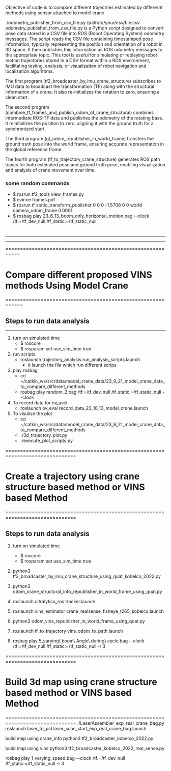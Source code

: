 Objective of code is to compare different trajectries estimated by differernt methods using sensor attached to model crane


./odometry_publisher_from_csv_file.py  /path/to/your/csv/file.csv
odometry_publisher_from_csv_file.py is a Python script designed to convert pose data stored in a CSV file into ROS (Robot Operating System) odometry messages. The script reads the CSV file containing timestamped pose information, typically representing the position and orientation of a robot in 3D space. It then publishes this information as ROS odometry messages to the appropriate topic. This tool is useful for simulating or replaying robot motion trajectories stored in a CSV format within a ROS environment, facilitating testing, analysis, or visualization of robot navigation and localization algorithms.


 The first program (tf2_broadcaster_by_imu_crane_structure) subscribes to IMU data to broadcast the transformation (TF) along with the structural information of a crane.
  It also re-initializes the rotation to zero, ensuring a clean start.

The second program (combine_tf_frames_and_publish_odom_of_crane_structural) combines intermediate ROS-TF data and publishes
 the odometry of the rotating base. It reinitializes the position to zero, aligning it with the ground truth for a synchronized start.

 The third program (gt_odom_republisher_in_world_frame) transfers the ground truth pose into the world frame,
 ensuring accurate representation in the global reference frame.


 The fourth program (tf_to_trajectory_crane_structure) generates ROS path topics for both estimated pose and ground truth pose,
 enabling visualization and analysis of crane movement over time.


### some random commands 
- $ rosrun tf2_tools view_frames.py 
- $ evince frames.pdf 
- $ rosrun tf static_transform_publisher 0 0 0 -1.5708 0 0 world camera_odom_frame 0.0001
- $ rosbag play 23_6_13_boom_only_horizontal_motion.bag --clock  /tf:=/tf_dev_null  /tf_static:=/tf_static_null

#
__________
______
===========================================================
# Compare different proposed VINS methods Using Model Crane
============================================================
##  Steps to run data analysis
--------------------------------------
1. turn on simulated time
    - $ roscore
    - $ rosparam set use_sim_time true
2. run scripts
    - roslaunch trajectory_analysis run_analysis_scripts.launch 
        - it launch the file  which run different scrips
4. play rosbag
    - cd ~/catkin_ws/src/data/model_crane_data/23_9_21_model_crane_data_to_compare_different_methods
    -  rosbag play random_2.bag /tf:=/tf_dev_null  /tf_static:=/tf_static_null --clock
5. To record data for ov_avel
    - roslaunch ov_eval record_data_23_10_13_model_crane.launch 
6. To visulise the plot
    - cd ~/catkin_ws/src/data/model_crane_data/23_9_21_model_crane_data_to_compare_different_methods
    - ./3d_trajectory_plot.py 
    - ./execute_plot_scripts.py 


==============================================================================
# Create a trajectory using crane structure based method or VINS based Method
==============================================================================
##  Steps to run data analysis
1. turn on simulated time
    - $ roscore
    - $ rosparam set use_sim_time true
2. python3 tf2_broadcaster_by_imu_crane_structure_using_quat_kobelco_2022.py  
3. python3 odom_crane_structural_info_republisher_in_world_frame_using_quat.py 

4. roslaunch ultralytics_ros tracker.launch 
5. roslaunch vins_estimator crane_realsense_fisheye_t265_kobelco.launch 
6. python3 odom_vins_republisher_in_world_frame_using_quat.py 

4. roslaunch tf_to_trajectory vins_odom_to_path.launch 

5. rosbag play 5_varying\ boom\ Angle\ during\ cycle.bag --clock  /tf:=/tf_dev_null  /tf_static:=/tf_static_null -r 3



==============================================================================
# Build 3d map using crane structure based method or VINS based Method
==============================================================================
./LaserAssembler_exp_real_crane_bag.py 
roslaunch laser_to_pcl laser_scan_start_exp_real_crane_bag.launch 

build map using crane_info
python3 tf2_broadcaster_kobelco_2022.py 

build map using vins
python3 tf2_broadcaster_kobelco_2022_real_sense.py 

rosbag play 1_varying_speed.bag --clock /tf:=/tf_dev_null  /tf_static:=/tf_static_null -r 3